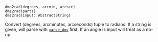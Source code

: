 ```
dms2rad(degrees, arcmin, arcsec)
dms2rad(parts)
dms2rad(input::AbstractString)
```

Convert (degrees, arcminutes, arcseconds) tuple to radians. If a string is given, will parse with [`parse_dms`](@ref) first. If an angle is input will treat as a no-op.

